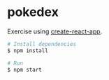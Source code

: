 # pokedex

Exercise using [create-react-app](https://github.com/facebook/create-react-app).

```bash
# Install dependencies
$ npm install

# Run
$ npm start
```

